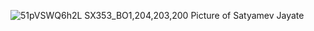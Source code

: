 ![51pVSWQ6h2L _SX353_BO1,204,203,200_](https://user-images.githubusercontent.com/94159213/142184244-23fd0f56-0498-4d1b-819e-5d32867988c1.jpg)
Picture of Satyamev Jayate
